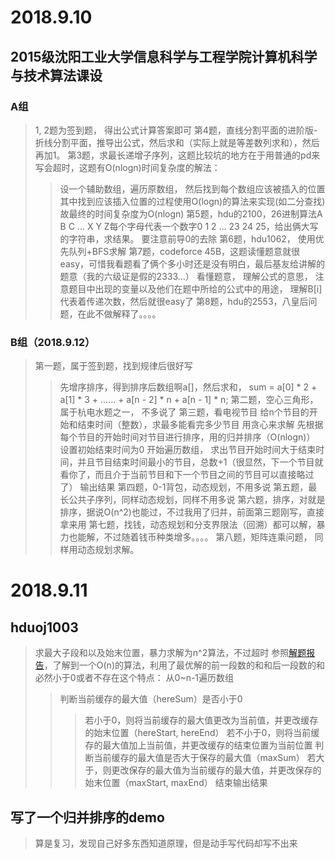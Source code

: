 # 2018.9.10
## 2015级沈阳工业大学信息科学与工程学院计算机科学与技术算法课设
### A组
> 1, 2题为签到题， 得出公式计算答案即可
> 第4题，直线分割平面的进阶版-折线分割平面，推导出公式，然后求和（实际上就是等差数列求和），然后再加1。
> 第3题，求最长递增子序列，这题比较坑的地方在于用普通的pd来写会超时，这题有O(nlogn)时间复杂度的解法：
>> 设一个辅助数组，遍历原数组，
>> 然后找到每个数组应该被插入的位置
>> 其中找到应该插入位置的过程使用O(logn)的算法来实现(如二分查找)
>> 故最终的时间复杂度为O(nlogn)
> 第5题，hdu的2100，26进制算法A B C ... X Y Z每个字母代表一个数字0 1 2 ... 23 24 25，给出俩大写的字符串，求结果。
>> 要注意前导0的去除
> 第6题，hdu1062，
>> 使用优先队列+BFS求解
> 第7题，codeforce 45B，这题读懂题意就很easy，可惜我看题看了俩个多小时还是没有明白，最后基友给讲解的题意（我的六级证是假的2333...）
>> 看懂题意， 理解公式的意思，
>> 注意题目中出现的变量以及他们在题中所给的公式中的用途，
>> 理解B[i]代表着传递次数，然后就很easy了
> 第8题，hdu的2553，八皇后问题，在此不做解释了。。。。

### B组（2018.9.12）
> 第一题，属于签到题，找到规律后很好写
>> 先增序排序，得到排序后数组啊a[]，然后求和，
>> sum = a[0] * 2 + a[1] * 3 + …… + a[n - 2] * n + a[n - 1] * n;
> 第二题，空心三角形，属于杭电水题之一， 不多说了
> 第三题，看电视节目
>> 给n个节目的开始和结束时间（整数），求最多能看完多少节目
>> 用贪心来求解
>> 先根据每个节目的开始时间对节目进行排序，用的归并排序（O(nlogn)）
>> 设置初始结束时间为0
>> 开始遍历数组，
>> 求出节目开始时间大于结束时间，并且节目结束时间最小的节目，总数+1（很显然，下一个节目就看你了，而且介于当前节目和下一个节目之间的节目可以直接略过了）
>> 输出结果
> 第四题，0-1背包，动态规划，不用多说
> 第五题，最长公共子序列，同样动态规划，同样不用多说
> 第六题，排序，对就是排序，据说O(n^2)也能过，不过我用了归并，前面第三题刚写，直接拿来用
> 第七题，找钱，动态规划和分支界限法（回溯）都可以解，暴力也能解，不过随着钱币种类增多。。。。
> 第八题，矩阵连乘问题， 同样用动态规划求解。

# 2018.9.11
## hduoj1003
> 求最大子段和以及始末位置，暴力求解为n^2算法，不过超时
> 参照[解题报告](https://blog.csdn.net/podongfeng_/article/details/26858541)，了解到一个O(n)的算法，利用了最优解的前一段数的和和后一段数的和必然小于0或者不存在这个特点：
> 从0~n-1遍历数组
>> 判断当前缓存的最大值（hereSum）是否小于0
>>> 若小于0，则将当前缓存的最大值更改为当前值，并更改缓存的始末位置（hereStart, hereEnd）
>>> 若不小于0，则将当前缓存的最大值加上当前值，并更改缓存的结束位置为当前位置
>> 判断当前缓存的最大值是否大于保存的最大值（maxSum）
>>> 若大于，则更改保存的最大值为当前缓存的最大值，并更改保存的始末位置（maxStart, maxEnd）
> 结束输出结果

## 写了一个归并排序的demo
> 算是复习，发现自己好多东西知道原理，但是动手写代码却写不出来

